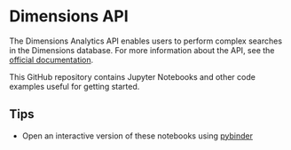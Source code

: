 # Dimensions API

The Dimensions Analytics API enables users to perform complex searches in the Dimensions database. For more information about the API, see the [official documentation](ttps://docs.dimensions.ai/dsl). 

This GitHub repository contains Jupyter Notebooks and other code examples useful for getting started. 

## Tips

* Open an interactive version of these notebooks using [pybinder](https://mybinder.org/v2/gh/digital-science/dimensions-api/master)

